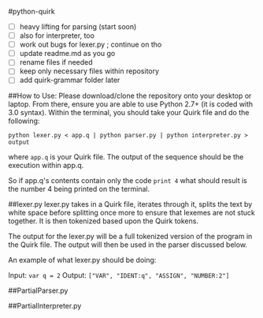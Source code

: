 #python-quirk


- [ ] heavy lifting for parsing (start soon)
- [ ] also for interpreter, too
- [ ] work out bugs for lexer.py ; continue on tho
- [ ] update readme.md as you go
- [ ] rename files if needed
- [ ] keep only necessary files within repository
- [ ] add quirk-grammar folder later

##How to Use:
Please download/clone the repository onto your desktop or laptop. From there, ensure you
are able to use Python 2.7+ (it is coded with 3.0 syntax). Within the terminal, you should
take your Quirk file and do the following:

`python lexer.py < app.q | python parser.py | python interpreter.py > output`

where `app.q` is your Quirk file. The output of the sequence should be the execution within app.q.

So if app.q's contents contain only the code `print 4` what should result is the number 4 being printed
on the terminal.

##lexer.py
lexer.py takes in a Quirk file, iterates through it, splits the text by white space before splitting once
more to ensure that lexemes are not stuck together. It is then tokenized based upon the Quirk tokens.

The output for the lexer.py will be a full tokenized version of the program in the Quirk file. The output will then be used in the parser discussed below.

An example of what lexer.py should be doing:

Input: `var q = 2`
Output: `["VAR", "IDENT:q", "ASSIGN", "NUMBER:2"]`

##PartialParser.py

##PartialInterpreter.py
